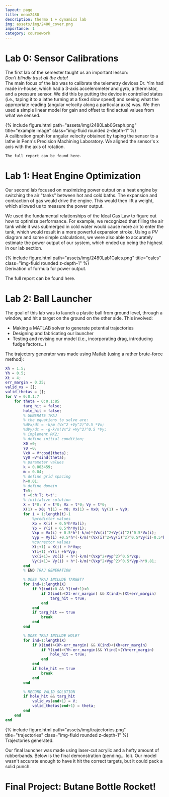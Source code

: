 ```yaml
---
layout: page
title: meam2480
description: thermo 1 + dynamics lab
img: assets/img/2480_cover.png
importance: 1
category: coursework
---
```


# Lab 0: Sensor Calibrations
The first lab of the semester taught us an important lesson:<br>
*Don't blindly trust all the data!*<br>
The main focus of the lab was to calibrate the telemetry devices Dr. Yim had made in-house, which had a 3-axis accelerometer and gyro, a thermistor, and a pressure sensor. We did this by putting the device in controlled states (i.e., taping it to a lathe turning at a fixed slow speed) and seeing what the appropriate reading (angular velocity along a particular axis) was. We then used a simple linear model for gain and offset to find actual values from what we sensed.
<div class="row">
    <div class="col-sm mt-3 mt-md-0">
        {% include figure.html path="assets/img/2480Lab0Graph.png" title="example image" class="img-fluid rounded z-depth-1" %}
    </div>
</div>
<div class="caption">
    A calibration graph for angular velocity obtained by taping the sensor to a lathe in Penn's Precision Machining Laboratory. We aligned the sensor's x axis with the axis of rotation.

    The full report can be found here.
</div>

# Lab 1: Heat Engine Optimization
Our second lab focused on maximizing power output on a heat engine by switching the air "tanks" between hot and cold baths. The expansion and contraction of gas would drive the engine. This would then lift a weight, which allowed us to measure the power output. 

We used the fundamental relationships of the Ideal Gas Law to figure out how to optimize performance. For example, we recognized that filling the air tank while it was submerged in cold water would cause more air to enter the tank, which would result in a more powerful expansion stroke. Using a *PV* diagram and some simple calculations, we were also able to accurately estimate the power output of our system, which ended up being the highest in our lab section.

<div class="row">
    <div class="col-sm mt-3 mt-md-0">
        {% include figure.html path="assets/img/2480Lab1Calcs.png" title="calcs" class="img-fluid rounded z-depth-1" %}
    </div>
</div>
<div class="caption">
    Derivation of formula for power output.
</div>

The full report can be found here.

# Lab 2: Ball Launcher
The goal of this lab was to launch a plastic ball from ground level, through a window, and hit a target on the ground on the other side. This involved:
* Making a MATLAB solver to generate potential trajectories
* Designing and fabricating our launcher
* Testing and revising our model (i.e., incorporating drag, introducing fudge factors...)

The trajectory generator was made using Matlab (using a rather brute-force method):
```matlab
Xh = 1.5;
Yh = 0.5;
Xt = 4;
err_margin = 0.25;
valid_vs = [];
valid_thetas = [];
for V = 0:0.1:7
    for theta = 0:0.1:85
        targ_hit = false;
        hole_hit = false;
        % GENERATE TRAJ
        % the equations to solve are:
        %dVx/dt = -k/m (Vx^2 +Vy^2)^0.5 *Vx;
        %dVy/dt = -g-k/m(Vx^2 +Vy^2)^0.5 *Vy;
        % implement RK2;
        % define initial condition;
        X0 =0;
        Y0 =0;
        Vx0 = V*cosd(theta);
        Vy0 =V*sind(theta);
        % parameter values 
        k = 0.003459;
        m = 0.04;
        % define grid spacing 
        h=0.01;
        % define domain 
        T=5;
        t =0:h:T; t=t';
        % initialize solution 
        X = t*0; Y = t*0; Vx = t*0; Vy = t*0;
        X(1) = X0; Y(1) = Y0; Vx(1) = Vx0; Vy(1) = Vy0;
        for i = 1:length(t)-1
            %predictor values
            Xp = X(i) + 0.5*h*Vx(i);
            Yp = Y(i) + 0.5*h*Vy(i);
            Vxp = Vx(i) + 0.5*h*(-k/m)*(Vx(i)^2+Vy(i)^2)^0.5*Vx(i);
            Vyp = Vy(i) +0.5*h*(-k/m)*(Vx(i)^2+Vy(i)^2)^0.5*Vy(i)-0.5*h*9.81;
            %corrector values
            X(i+1) = X(i) + h*Vxp;
            Y(i+1) =Y(i) +h*Vyp;
            Vx(i+1)= Vx(i) + h*(-k/m)*(Vxp^2+Vyp^2)^0.5*Vxp; 
            Vy(i+1)= Vy(i) + h*(-k/m)*(Vxp^2+Vyp^2)^0.5*Vyp-h*9.81;
        end
        % END TRAJ GENERATION

        % DOES TRAJ INCLUDE TARGET?
        for ind=1:length(X)
            if Y(ind)>0 && Y(ind+1)<0
                if X(ind)>(Xt-err_margin) && X(ind)<(Xt+err_margin)
                    targ_hit = true;
                end
            end
            if targ_hit == true
                break
            end
        end

        % DOES TRAJ INCLUDE HOLE?
        for ind=1:length(X)
            if X(ind)>(Xh-err_margin) && X(ind)<(Xh+err_margin)
                if Y(ind)>(Yh-err_margin)&& Y(ind)<(Yh+err_margin)
                    hole_hit = true;
                end
            end
            if hole_hit == true
                break
            end
        end

        % RECORD VALID SOLUTION
        if hole_hit && targ_hit
            valid_vs(end+1) = V;
            valid_thetas(end+1) = theta;
        end
    end
end
```
<div class="row">
    <div class="col-sm mt-3 mt-md-0">
        {% include figure.html path="assets/img/trajectories.png" title="trajectories" class="img-fluid rounded z-depth-1" %}
    </div>
</div>
<div class="caption">
    Trajectories generated.
</div>

Our final launcher was made using laser-cut acrylic and a hefty amount of rubberbands. Below is the final demonstration (pending... lol). Our model wasn't accurate enough to have it hit the correct targets, but it could pack a solid punch.

# Final Project: Butane Bottle Rocket!
